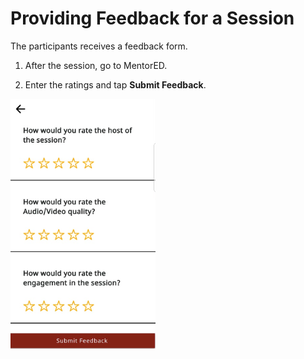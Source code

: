 # Providing Feedback for a Session
The participants receives a feedback form.

1.  After the session, go to MentorED.

2. Enter the ratings and tap **Submit Feedback**.

![](media/participant-feedback-form.PNG)
